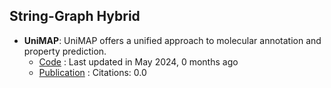 
## **String-Graph Hybrid**
- **UniMAP**: UniMAP offers a unified approach to molecular annotation and property prediction.
	- [Code](https://github.com/fengshikun/UniMAP) : Last updated in May 2024, 0 months ago
	- [Publication](https://doi.org/10.48550/arXiv.2310.14216) : Citations: 0.0
